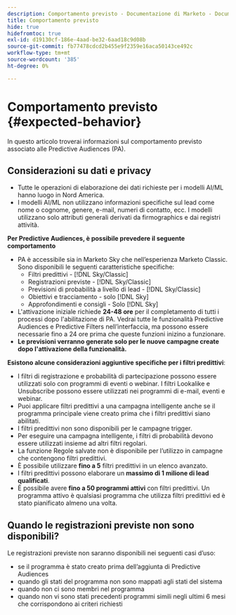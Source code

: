```yaml
---
description: Comportamento previsto - Documentazione di Marketo - Documentazione del prodotto
title: Comportamento previsto
hide: true
hidefromtoc: true
exl-id: d19130cf-186e-4aad-be32-6aad18c9d08b
source-git-commit: fb77478cdcd2b455e9f2359e16aca50143ce492c
workflow-type: tm+mt
source-wordcount: '385'
ht-degree: 0%

---
```


# Comportamento previsto {#expected-behavior}

In questo articolo troverai informazioni sul comportamento previsto associato alle Predictive Audiences (PA).

## Considerazioni su dati e privacy

* Tutte le operazioni di elaborazione dei dati richieste per i modelli AI/ML hanno luogo in Nord America.
* I modelli AI/ML non utilizzano informazioni specifiche sul lead come nome o cognome, genere, e-mail, numeri di contatto, ecc. I modelli utilizzano solo attributi generali derivati da firmographics e dai registri attività.

**Per Predictive Audiences, è possibile prevedere il seguente comportamento**

* PA è accessibile sia in Marketo Sky che nell’esperienza Marketo Classic. Sono disponibili le seguenti caratteristiche specifiche:
   * Filtri predittivi - [!DNL Sky/Classic]
   * Registrazioni previste - [!DNL Sky/Classic]
   * Previsioni di probabilità a livello di lead - [!DNL Sky/Classic]
   * Obiettivi e tracciamento - solo [!DNL Sky]
   * Approfondimenti e consigli - Solo [!DNL Sky]
* L&#39;attivazione iniziale richiede **24-48 ore** per il completamento di tutti i processi dopo l&#39;abilitazione di PA. Vedrai tutte le funzionalità Predictive Audiences e Predictive Filters nell’interfaccia, ma possono essere necessarie fino a 24 ore prima che queste funzioni inizino a funzionare.
* **Le previsioni verranno generate solo per le nuove campagne create dopo l&#39;attivazione della funzionalità.**

**Esistono alcune considerazioni aggiuntive specifiche per i filtri predittivi**:

* I filtri di registrazione e probabilità di partecipazione possono essere utilizzati solo con programmi di eventi o webinar. I filtri Lookalike e Unsubscribe possono essere utilizzati nei programmi di e-mail, eventi e webinar.
* Puoi applicare filtri predittivi a una campagna intelligente anche se il programma principale viene creato prima che i filtri predittivi siano abilitati.
* I filtri predittivi non sono disponibili per le campagne trigger.
* Per eseguire una campagna intelligente, i filtri di probabilità devono essere utilizzati insieme ad altri filtri regolari.
* La funzione Regole salvate non è disponibile per l’utilizzo in campagne che contengono filtri predittivi.
* È possibile utilizzare **fino a 5** filtri predittivi in un elenco avanzato.
* I filtri predittivi possono elaborare un **massimo di 1 milione di lead qualificati**.
* È possibile avere **fino a 50 programmi attivi** con filtri predittivi. Un programma attivo è qualsiasi programma che utilizza filtri predittivi ed è stato pianificato almeno una volta.

## Quando le registrazioni previste non sono disponibili?

Le registrazioni previste non saranno disponibili nei seguenti casi d’uso:

* se il programma è stato creato prima dell’aggiunta di Predictive Audiences
* quando gli stati del programma non sono mappati agli stati del sistema
* quando non ci sono membri nel programma
* quando non vi sono stati precedenti programmi simili negli ultimi 6 mesi che corrispondono ai criteri richiesti
